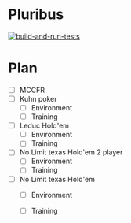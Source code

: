 # Pluribus


[![build-and-run-tests](https://github.com/Agnar22/Pluribus/workflows/build-and-run-tests/badge.svg)](https://github.com/Agnar22/Pluribus/actions)

# Plan
 - [ ] MCCFR
 - [ ] Kuhn poker
   - [ ] Environment
   - [ ] Training
 - [ ] Leduc Hold'em
   - [ ] Environment
   - [ ] Training
 - [ ] No Limit texas Hold'em 2 player
   - [ ] Environment
   - [ ] Training
 - [ ] No Limit texas Hold'em
   - [ ] Environment
   - [ ] Training
 


